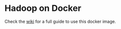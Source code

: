 # Hadoop on Docker
Check the [wiki](https://github.com/silicoflare/docker-hadoop/wiki) for a full guide to use this docker image.

